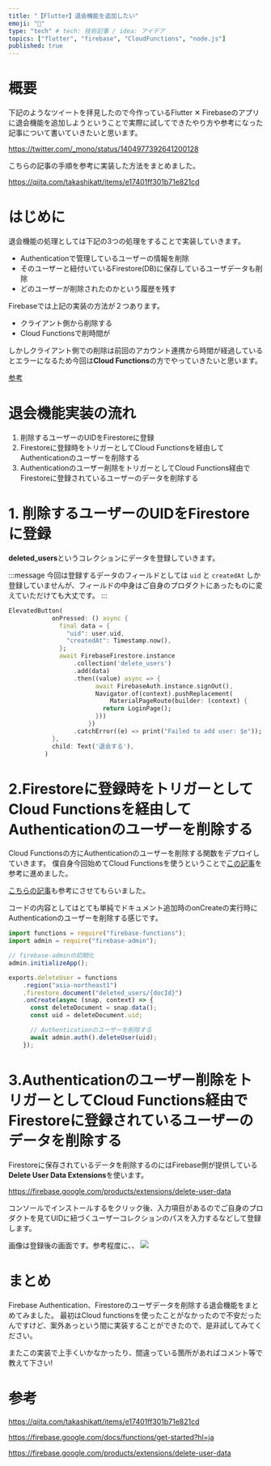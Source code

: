 ```yaml
---
title: "【Flutter】退会機能を追加したい"
emoji: "📘"
type: "tech" # tech: 技術記事 / idea: アイデア
topics: ["flutter", "firebase", "CloudFunctions", "node.js"]
published: true
---
```


# 概要

下記のようなツイートを拝見したので今作っているFlutter ✕ Firebaseのアプリに退会機能を追加しようということで実際に試してできたやり方や参考になった記事について書いていきたいと思います。

https://twitter.com/_mono/status/1404977392641200128

こちらの記事の手順を参考に実装した方法をまとめました。

https://qiita.com/takashikatt/items/e17401ff301b71e821cd


# はじめに

退会機能の処理としては下記の3つの処理をすることで実装していきます。

- Authenticationで管理しているユーザーの情報を削除
- そのユーザーと紐付いているFirestore(DB)に保存しているユーザデータも削除
- どのユーザーが削除されたのかという履歴を残す

Firebaseでは上記の実装の方法が２つあります。

- クライアント側から削除する
- Cloud Functionsで削時間が

しかしクライアント側での削除は前回のアカウント連携から時間が経過しているとエラーになるため今回は**Cloud Functions**の方でやっていきたいと思います。

[参考](https://zenn.dev/hirokt/scraps/830b9c8d2caf78)

# 退会機能実装の流れ

1. 削除するユーザーのUIDをFirestoreに登録
2. Firestoreに登録時をトリガーとしてCloud Functionsを経由してAuthenticationのユーザーを削除する
3. Authenticationのユーザー削除をトリガーとしてCloud Functions経由でFirestoreに登録されているユーザーのデータを削除する

# 1. 削除するユーザーのUIDをFirestoreに登録

**deleted_users**というコレクションにデータを登録していきます。

:::message
今回は登録するデータのフィールドとしては ```uid``` と ```createdAt``` しか登録していませんが、フィールドの中身はご自身のプロダクトにあったものに変えていただけても大丈です。
:::

```dart
ElevatedButton(
            onPressed: () async {
              final data = {
                "uid": user.uid,
                "createdAt": Timestamp.now(),
              };
              await FirebaseFirestore.instance
                  .collection('delete_users')
                  .add(data)
                  .then((value) async => {
                        await FirebaseAuth.instance.signOut(),
                        Navigator.of(context).pushReplacement(
                            MaterialPageRoute(builder: (context) {
                          return LoginPage();
                        }))
                      })
                  .catchError((e) => print("Failed to add user: $e"));
            },
            child: Text('退会する'),
          )
```

# 2.Firestoreに登録時をトリガーとしてCloud Functionsを経由してAuthenticationのユーザーを削除する

Cloud Functionsの方にAuthenticationのユーザーを削除する関数をデプロイしていきます。
僕自身今回始めてCloud Functionsを使うということで[この記事](https://www.boel.co.jp/tips/vol124/)を参考に進めました。

[こちらの記事](https://qiita.com/tdkn/items/2ed2b01f2656fc50da8c)も参考にさせてもらいました。

コードの内容としてはとても単純でドキュメント追加時のonCreateの実行時にAuthenticationのユーザーを削除する感じです。

```js:index.js
import functions = require("firebase-functions");
import admin = require("firebase-admin");

// firebase-adminの初期化
admin.initializeApp();

exports.deleteUser = functions
    .region("asia-northeast1")
    .firestore.document("deleted_users/{docId}")
    .onCreate(async (snap, context) => {
      const deleteDocument = snap.data();
      const uid = deleteDocument.uid;

      // Authenticationのユーザーを削除する
      await admin.auth().deleteUser(uid);
    });
```

# 3.Authenticationのユーザー削除をトリガーとしてCloud Functions経由でFirestoreに登録されているユーザーのデータを削除する

Firestoreに保存されているデータを削除するのにはFirebase側が提供している **Delete User Data Extensions**を使います。

https://firebase.google.com/products/extensions/delete-user-data

コンソールでインストールするをクリック後、入力項目があるのでご自身のプロダクトを見てUIDに紐づくユーザーコレクションのパスを入力するなどして登録します。

画像は登録後の画面です。参考程度に、、
![](https://storage.googleapis.com/zenn-user-upload/4ca48dc15fe61da2a2c2dcf3.png)

# まとめ
Firebase Authentication、Firestoreのユーザデータを削除する退会機能をまとめてみました。
最初はCloud functionsを使ったことがなかったので不安だったんですけど、案外あっという間に実装することができたので、是非試してみてください。

またこの実装で上手くいかなかったり、間違っている箇所があればコメント等で教えて下さい!

# 参考

https://qiita.com/takashikatt/items/e17401ff301b71e821cd

https://firebase.google.com/docs/functions/get-started?hl=ja

https://firebase.google.com/products/extensions/delete-user-data